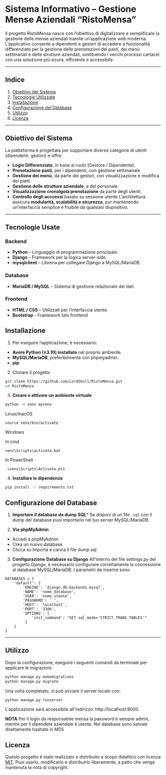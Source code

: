 # **Sistema Informativo – Gestione Mense Aziendali “RistoMensa”**
Il progetto RistoMensa nasce con l’obiettivo di digitalizzare e semplificare la gestione delle mense aziendali tramite un’applicazione web moderna.
L’applicativo consente a dipendenti e gestori di accedere a funzionalità differenziate per la gestione delle prenotazioni dei pasti, dei menù settimanali e delle strutture aziendali, sostituendo i vecchi processi cartacei con una soluzione più sicura, efficiente e accessibile.

---

## **Indice**
1. [Obiettivo del Sistema](#obiettivo-del-sistema)  
2. [Tecnologie Utilizzate](#tecnologie-utilizzate)  
3. [Installazione](#installazione)  
4. [Configurazione del Database](#configurazione-del-database)  
5. [Utilizzo](#utilizzo)  
6. [Licenza](#licenza)  

---

## **Obiettivo del Sistema**
La piattaforma è progettata per supportare diverse categorie di utenti (dipendenti, gestori) e offre:
- **Login Differenziato**, in base al ruolo (Gestore / Dipendente).
- **Prenotazione pasti**, per i dipendenti, con gestione settimanale.
- **Gestione dei menù**, da parte dei gestori, con visualizzazione e modifica dei piatti.
- **Gestione delle strutture aziendale**, e del personale.
- **Visualizzazione cronolgoia prenotazione** da parte degli utenti.
- **Controllo degli acccessi**  basato su sessione utente 
L’architettura assicura **modularità, scalabilità e sicurezza**, pur mantenendo un’interfaccia semplice e fruibile da qualsiasi dispositivo.

---

## **Tecnologie Usate**
### **Backend**
- **Python** – Linguaggio di programmazione principale.
- **Django** – Framework per la logica server-side.
- **mysqlclient** – Libreria per collegare Django a MySQL/MariaDB.  

### **Database**
- **MariaDB / MySQL** – Sistema di gestione relazionale dei dati.  

### **Frontend**
- **HTML / CSS** – Utilizzati per l’interfaccia utente.  
- **Bootstrap** - Framework lato frontend


## **Installazione**
1. Per eseguire l’applicazione, è necessario:  
- **Avere Python (≥3.10) installato** nel proprio ambiente.  
- **MySQL/MariaDB**, preferibilmente con phpmyadmin.  
- **pip** 

2. Clonare il progetto
```bash
git clone https://github.com/LordSkull/RistoMensa.git
cd RistoMensa
```
3. **Creare e attivare un ambiente virtuale**
```bash
python -m venv myvenv
```
Linux/macOS
```
source venv/bin/activate
```
Windows

In cmd
```
venv\Scripts\activate.bat
```
In PowerShell
```
.\venv\Scripts\Activate.ps1
```

4. **Installare le dipendenze**
```bash
pip install -r requirements.txt
```

## **Configurazione del Database**
1. **Importare il database da dump SQL***
Se disponi di un file `.sql` con il dump del database puoi importarlo nel tuo server MySQL/MariaDB.

2. **Via phpMyAdmin**
- Accedi a phpMyAdmin
- Crea un nuovo database 
- Clicca su Importa e carica il file dump.sql

3. **Configurazione Database su Django**
All’interno del file settings.py del progetto Django, è necessario configurare correttamente la connessione al database MySQL/MariaDB. I parametri da inserire sono:
```
DATABASES = {
    'default': {
        'ENGINE': 'django.db.backends.mysql',
        'NAME': 'nome_database',
        'USER': 'nome_utente',
        'PASSWORD': ‘ ’,
        'HOST': 'localhost',
        'PORT': '3306',
        'OPTIONS': {
            'init_command': "SET sql_mode='STRICT_TRANS_TABLES'"
         }
    }
}
```

---

## **Utilizzo**
Dopo la configurazione, eseguire i seguenti comandi da terminale per applicare le migrazioni:
```bash
python manage.py makemigrations
python manage.py migrate
```
Una volta completato, si può avviare il server locale con:
```bash
python manage.py runserver
```
L'applicazione sarà accessibile all'indirizzo: http://localhost:8000.

**NOTA** 
Per il login da responsabile mensa la password è sempre admin, mentre per il dipendete aziendale è utente. Nel database sono salvate direttamente hashate in MD5

## **Licenza**
Questo progetto è stato realizzato e distribuito a scopo didattico con licenza [MIT](LICENSE).
Puoi usarlo, modificarlo e distribuirlo liberamente, a patto che venga mantenuta la nota di copyright.

